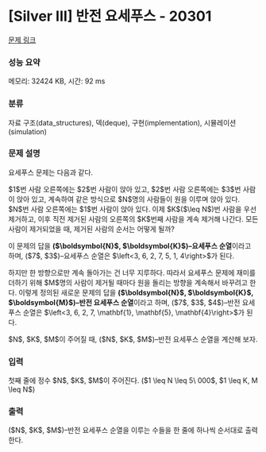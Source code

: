 # [Silver III] 반전 요세푸스 - 20301 

[문제 링크](https://www.acmicpc.net/problem/20301) 

### 성능 요약

메모리: 32424 KB, 시간: 92 ms

### 분류

자료 구조(data_structures), 덱(deque), 구현(implementation), 시뮬레이션(simulation)

### 문제 설명

<p>요세푸스 문제는 다음과 같다.</p>

<p>$1$번 사람 오른쪽에는 $2$번 사람이 앉아 있고, $2$번 사람 오른쪽에는 $3$번 사람이 앉아 있고, 계속하여 같은 방식으로 $N$명의 사람들이 원을 이루며 앉아 있다. $N$번 사람 오른쪽에는 $1$번 사람이 앉아 있다. 이제 $K$($\leq N$)번 사람을 우선 제거하고, 이후 직전 제거된 사람의 오른쪽의 $K$번째 사람을 계속 제거해 나간다. 모든 사람이 제거되었을 때, 제거된 사람의 순서는 어떻게 될까?</p>

<p>이 문제의 답을 <strong>($\boldsymbol{N}$, $\boldsymbol{K}$)–요세푸스 순열</strong>이라고 하며, ($7$, $3$)–요세푸스 순열은 $\left<3, 6, 2, 7, 5, 1, 4\right>$가 된다.</p>

<p>하지만 한 방향으로만 계속 돌아가는 건 너무 지루하다. 따라서 요세푸스 문제에 재미를 더하기 위해 $M$명의 사람이 제거될 때마다 원을 돌리는 방향을 계속해서 바꾸려고 한다. 이렇게 정의된 새로운 문제의 답을 <strong>($\boldsymbol{N}$, $\boldsymbol{K}$, $\boldsymbol{M}$)–반전 요세푸스 순열</strong>이라고 하며, ($7$, $3$, $4$)–반전 요세푸스 순열은 $\left<3, 6, 2, 7, \mathbf{1}, \mathbf{5}, \mathbf{4}\right>$가 된다.</p>

<p>$N$, $K$, $M$이 주어질 때, ($N$, $K$, $M$)–반전 요세푸스 순열을 계산해 보자.</p>

### 입력 

 <p>첫째 줄에 정수 $N$, $K$, $M$이 주어진다. ($1 \leq N \leq 5\ 000$, $1 \leq K, M \leq N$)</p>

### 출력 

 <p>($N$, $K$, $M$)–반전 요세푸스 순열을 이루는 수들을 한 줄에 하나씩 순서대로 출력한다.</p>

